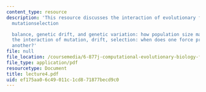```yaml
---
content_type: resource
description: 'This resource discusses the interaction of evolutionary forces, II:
  mutationselection

  balance, genetic drift, and genetic variation: how population size matters, and
  the interaction of mutation, drift, selection: when does one force prevail over
  another?'
file: null
file_location: /coursemedia/6-877j-computational-evolutionary-biology-fall-2005/ef175aa06c49011c1cd871877becd9c0_lecture4.pdf
file_type: application/pdf
resourcetype: Document
title: lecture4.pdf
uid: ef175aa0-6c49-011c-1cd8-71877becd9c0
---
```

